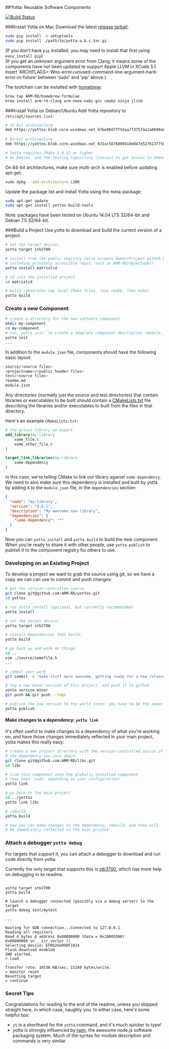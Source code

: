 ##Yotta: Reusable Software Components

[![Build Status](https://magnum.travis-ci.com/ARM-RD/yotta.svg?token=XG7YezaYG4fZCZqqBSsP&branch=master)](https://magnum.travis-ci.com/ARM-RD/yotta)

###Install Yotta on Mac
Download the latest [release tarball](https://github.com/ARM-RD/yotta/releases).
``` bash
sudo pip install -U setuptools
sudo pip install ./path/to/yotta-a.b.c.tar.gz
```
(If you don't have `pip` installed, you may need to install that first using `easy_install pip`)  
(If you get an unknown argument error from Clang, it means some of the components have not been updated to support Apple LLVM in XCode 5.1. Insert 'ARCHFLAGS=-Wno-error=unused-command-line-argument-hard-error-in-future' between 'sudo' and 'pip' above.) 

The toolchain can be installed with [homebrew](https://github.com/ARM-RD/homebrew-formulae):
```bash
brew tap ARM-RD/homebrew-formulae
brew install arm-rd-clang arm-none-eabi-gcc cmake ninja jlink
```

###Install Yotta on Debian/Ubuntu
Add Yotta repository to `/etc/apt/sources.list`:
```bash
# 32-bit architecture
deb https://yottos.blob.core.windows.net 97be88d77f5daa7f37574a2a0600a87d/
 
# 64-bit architecture
deb https://yottos.blob.core.windows.net 631ac5876889410e847e527b137756dc/

# Yotta requires CMake 2.8.12 or higher
# On Debian, add the testing repository (jessie) to get access to CMake 2.8.12
```

On 64-bit architectures, make sure multi-arch is enabled before updating apt-get:
```bash
sudo dpkg --add-architecture i386
```

Update the package list and install Yotta using the meta-package:
```bash
sudo apt-get update
sudo apt-get install yottos-build-tools
```

Note: packages have been tested on Ubuntu 14.04 LTS 32/64-bit and Debian 7.5 32/64-bit.


###Build a Project
Use yotta to download and build the current version of a project.
```bash
# set the target device:
yotta target stk3700

# install from the public registry (also accepts Owner/Project github URLs,
# including privately accessible repos, such as ARM-RD/objectador)
yotta install matrixlcd

# cd into the installed project
cd matrixlcd

# build (generates top level CMake files, runs cmake, then make)
yotta build
```

### Create a new Component
```bash
# create a directory for the new software component
mkdir my-component
cd my-component
# run `yotta init` to create a template component desctiption (module.json file):
yotta init
...
```
In addition to the `module.json` file, components should have the following basic layout:
```bash
source/<source files>
<projectname>/<public header files>
test/<source files>
readme.md
module.json
```
Any directories (normally just the source and test directories) that contain libraries or executables to be built should contain a [CMakeLists.txt](http://www.cmake.org/cmake/help/v2.8.8/cmake.html#section_Description) file describing the libraries and/or executables to built from the files in that directory.

Here's an example `CMakeLists.txt`:
```CMake
# the actual library we export
add_library(my-library
    some_file.c
    some_other_file.c
)

target_link_libraries(my-library
    some-dependency
)
```
In this case, we're telling CMake to link our library against `some-dependency`. We need to also make sure this dependency is installed and built by yotta by adding it to the `module.json` file, in the `dependencies` section:
```json
{
  "name": "my-library",
  "version": "0.0.1",
  "description": "My awesome new library",
  "dependencies": {
    "some-dependency": "*"
  }
}
```
Now you can `yotta install` and `yotta build` to build the new component. When you're ready to share it with other people, use `yotta publish` to publish it to the component registry for others to use.

### Developing on an Existing Project
To develop a project we want to grab the source using git, so we have a copy we can can use to commit and push changes:
```bash
# get the version-controlled source
git clone git@github.com:ARM-RD/yottos.git
cd yottos

# run yotta install (optional, but currently recommended)
yotta install

# set the target device:
yotta target stk3700

# install dependencies then build:
yotta build

# go back up and work on things
cd ..
vim ./source/somefile.h
...

# commit your work
git commit -m "make stuff more awesome, getting ready for a new release"

# tag a new minor version of this project, and push it to github
yotta version minor
git push && git push --tags

# publish the new version to the world (note: you have to be the owner of the project inorder to publish)
yotta publish
```

#### Make changes to a dependency: `yotta link`
It's often useful to make changes to a dependency of what you're working on, and have those changes immediately reflected in your main project, yotta makes this really easy:

```bash
# create a new project directory with the version-controlled source of
# the dependency you care about:
git clone git@github.com:ARM-RD/libc.git
cd libc

# link this component into the globally installed component
# (may need `sudo' depending on your configuration)
yotta link

# go back to the main project
cd ../yottos
yotta link libc

# rebuild
yotta build

# now you can make changes to the dependency, rebuild, and they will
# be immediately reflected in the main project
```

### Attach a debugger `yotta debug`
For targets that support it, you can attach a debugger to download and run code directly from yotta:

Currently the only target that supports this is [stk3700](https://github.com/ARM-RD/target-stk3700), which has more help on debugging in its readme.

```

yotta target stk3700
yotta build

# launch a debugger connected (possibly via a debug server) to the target
yotta debug test/mytest

...

Waiting for GDB connection...Connected to 127.0.0.1
Reading all registers
Read 4 bytes @ address 0x00000000 (Data = 0x20005D00)
0x00000000 in __isr_vector ()
Selecting device: EFM32GG990F1024
Flash download enabled
SWO started.
> load
...
Transfer rate: 16536 KB/sec, 15240 bytes/write.
> monitor reset
Resetting target
> continue
```

### Secret Tips
Congratulations for reading to the end of the readme, unless you skipped straight here, in which case, naughty you. In either case, here's some helpful tips:

 * `yt` is a shorthand for the `yotta` command, and it's much quicker to type!
 * yotta is strongly influenced by [npm](http://npmjs.org), the awesome node.js software packaging system. Much of the syntax for module description and commands is very similar.

